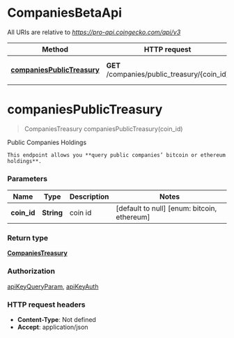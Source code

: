 # CompaniesBetaApi

All URIs are relative to *https://pro-api.coingecko.com/api/v3*

| Method | HTTP request | Description |
|------------- | ------------- | -------------|
| [**companiesPublicTreasury**](CompaniesBetaApi.md#companiesPublicTreasury) | **GET** /companies/public_treasury/{coin_id} | Public Companies Holdings |


<a name="companiesPublicTreasury"></a>
# **companiesPublicTreasury**
> CompaniesTreasury companiesPublicTreasury(coin\_id)

Public Companies Holdings

    This endpoint allows you **query public companies’ bitcoin or ethereum holdings**.

### Parameters

|Name | Type | Description  | Notes |
|------------- | ------------- | ------------- | -------------|
| **coin\_id** | **String**| coin id | [default to null] [enum: bitcoin, ethereum] |

### Return type

[**CompaniesTreasury**](../Models/CompaniesTreasury.md)

### Authorization

[apiKeyQueryParam](../README.md#apiKeyQueryParam), [apiKeyAuth](../README.md#apiKeyAuth)

### HTTP request headers

- **Content-Type**: Not defined
- **Accept**: application/json

